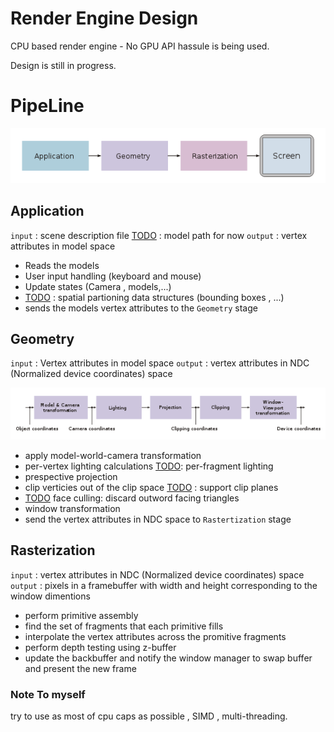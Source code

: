 # Render Engine Design
CPU based render engine - No GPU API hassule is being used.

Design is still in progress.
# PipeLine
![Graphics Pipeline](imgs/gppln.png "Graphics Pipeline")

## Application 
`input` : scene description file [TODO](adel) : model path for now
`output` : vertex attributes in model space
- Reads the models 
- User input handling (keyboard and mouse)
- Update states (Camera , models,...)
- [TODO](adel) : spatial partioning data structures (bounding boxes , ...)
- sends the models vertex attributes to the `Geometry` stage

## Geometry
`input` : Vertex attributes in model space
`output` : vertex attributes in NDC (Normalized device coordinates) space

![Geometry Stage](imgs/gmtr.png "Geometry Stage")

- apply model-world-camera transformation
- per-vertex lighting calculations [TODO](adel): per-fragment lighting
- prespective projection
- clip verticies out of the clip space [TODO](adel) : support clip planes
- [TODO](adel) face culling: discard outword facing triangles
- window transformation
- send the vertex attributes in NDC space to `Rastertization` stage

## Rasterization

`input` : vertex attributes in NDC (Normalized device coordinates) space
`output` : pixels in a framebuffer with width and height corresponding to the window dimentions

- perform primitive assembly
- find the set of fragments that each primitive fills
- interpolate the vertex attributes across the promitive fragments
- perform depth testing using z-buffer
- update the backbuffer and notify the window manager to swap buffer and present the new frame


### Note To myself
try to use as most of cpu caps as possible , SIMD , multi-threading.
